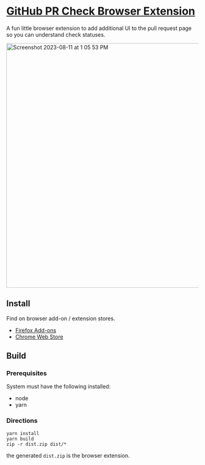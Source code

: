 # [GitHub PR Check Browser Extension](https://github.com/bdkent/gh-pr-ext/)

A fun little browser extension to add additional UI to the pull request page so you can understand check statuses.

<img width="640" alt="Screenshot 2023-08-11 at 1 05 53 PM" src="https://github.com/bdkent/gh-pr-ext/assets/3629629/9bb56d64-2b31-4100-96f5-5ed70afdf990">



## Install

Find on browser add-on / extension stores.

- [Firefox Add-ons](https://addons.mozilla.org/en-US/firefox/addon/github-pr-check-status/)
- [Chrome Web Store](https://chrome.google.com/webstore/detail/ldddlenkajkonchccpkjapihmdgjgjop)

## Build

### Prerequisites

System must have the following installed:

- node
- yarn

### Directions

```shell
yarn install
yarn build
zip -r dist.zip dist/*
```

the generated `dist.zip` is the browser extension.
